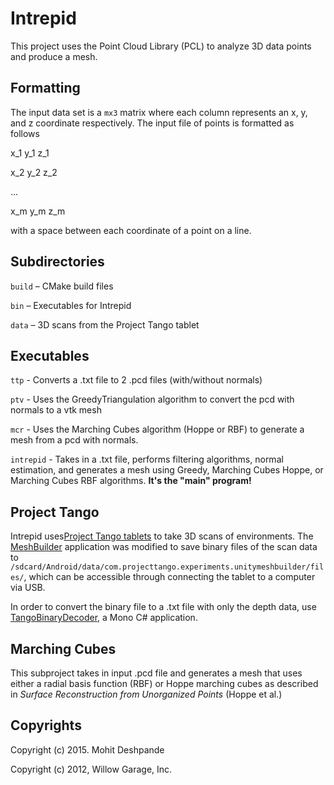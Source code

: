 # Intrepid
This project uses the Point Cloud Library (PCL) to analyze 3D data points and produce a mesh.

## Formatting
The input data set is a `mx3` matrix where each column represents an x, y, and z coordinate respectively. The input file of points is formatted as follows

x_1   y_1   z_1

x_2   y_2   z_2

...

x_m   y_m   z_m

with a space between each coordinate of a point on a line.

## Subdirectories

`build`			– CMake build files 

`bin`			– Executables for Intrepid 

`data`			– 3D scans from the Project Tango tablet 

## Executables

`ttp` - Converts a .txt file to 2 .pcd files (with/without normals)

`ptv` - Uses the GreedyTriangulation algorithm to convert the pcd with normals to a vtk mesh

`mcr` - Uses the Marching Cubes algorithm (Hoppe or RBF) to generate a mesh from a pcd with normals.

`intrepid` - Takes in a .txt file, performs filtering algorithms, normal estimation, and generates a mesh using Greedy, Marching Cubes Hoppe, or Marching Cubes RBF algorithms. **It's the "main" program!** 

## Project Tango
Intrepid uses[Project Tango tablets](https://www.google.com/atap/project-tango/) to take 3D scans of environments. The [MeshBuilder](https://github.com/mohitd/tango-examples-unity) application was modified to save binary files of the scan data to `/sdcard/Android/data/com.projecttango.experiments.unitymeshbuilder/files/`, which can be accessible through connecting the tablet to a computer via USB.

In order to convert the binary file to a .txt file with only the depth data, use [TangoBinaryDecoder](https://github.com/mohitd/tangobinarydecoder), a Mono C# application.

## Marching Cubes 
This subproject takes in input .pcd file and generates a mesh that uses either a radial basis function (RBF) or Hoppe marching cubes as described in _Surface Reconstruction from Unorganized Points_ (Hoppe et al.)

## Copyrights
Copyright (c) 2015. Mohit Deshpande

Copyright (c) 2012, Willow Garage, Inc.
